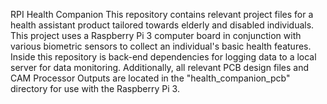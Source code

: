 RPI Health Companion
This repository contains relevant project files for a health assistant product tailored towards elderly and disabled individuals.
This project uses a Raspberry Pi 3 computer board in conjunction with various biometric sensors to collect an individual's basic health features.
Inside this repository is back-end dependencies for logging data to a local server for data monitoring.
Additionally, all relevant PCB design files and CAM Processor Outputs are located in the "health_companion_pcb" directory for use with the Raspberry Pi 3.
